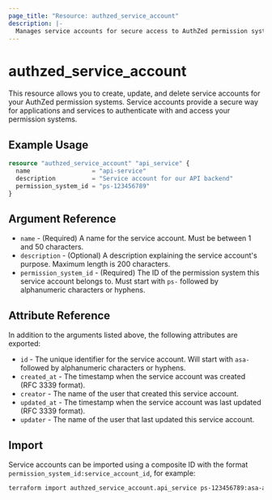 ```yaml
---
page_title: "Resource: authzed_service_account"
description: |-
  Manages service accounts for secure access to AuthZed permission systems.
---
```


# authzed_service_account

This resource allows you to create, update, and delete service accounts for your AuthZed permission systems. Service accounts provide a secure way for applications and services to authenticate with and access your permission systems.

## Example Usage

```terraform
resource "authzed_service_account" "api_service" {
  name                 = "api-service"
  description          = "Service account for our API backend"
  permission_system_id = "ps-123456789"
}
```

## Argument Reference

* `name` - (Required) A name for the service account. Must be between 1 and 50 characters.
* `description` - (Optional) A description explaining the service account's purpose. Maximum length is 200 characters.
* `permission_system_id` - (Required) The ID of the permission system this service account belongs to. Must start with `ps-` followed by alphanumeric characters or hyphens.

## Attribute Reference

In addition to the arguments listed above, the following attributes are exported:

* `id` - The unique identifier for the service account. Will start with `asa-` followed by alphanumeric characters or hyphens.
* `created_at` - The timestamp when the service account was created (RFC 3339 format).
* `creator` - The name of the user that created this service account.
* `updated_at` - The timestamp when the service account was last updated (RFC 3339 format).
* `updater` - The name of the user that last updated this service account.

## Import

Service accounts can be imported using a composite ID with the format `permission_system_id:service_account_id`, for example:

```bash
terraform import authzed_service_account.api_service ps-123456789:asa-abcdef123456
``` 
